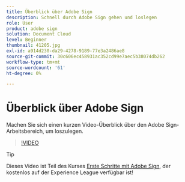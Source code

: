 ```yaml
---
title: Überblick über Adobe Sign
description: Schnell durch Adobe Sign gehen und loslegen
role: User
product: adobe sign
solution: Document Cloud
level: Beginner
thumbnail: 41205.jpg
exl-id: a914d230-da29-4278-9189-77e3a2486ae8
source-git-commit: 30c606ec458931ac352cd99e7aec5b38074db262
workflow-type: tm+mt
source-wordcount: '61'
ht-degree: 0%

---
```


# Überblick über Adobe Sign

Machen Sie sich einen kurzen Video-Überblick über den Adobe Sign-Arbeitsbereich, um loszulegen.

>[!VIDEO](https://video.tv.adobe.com/v/41205?hidetitle=true)

>[!TIP]
>
>Dieses Video ist Teil des Kurses [Erste Schritte mit Adobe Sign](https://experienceleague.adobe.com/?recommended=Sign-U-1-2020.1), der kostenlos auf der Experience League verfügbar ist!

